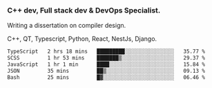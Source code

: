 <h3>C++ dev, Full stack dev & DevOps Specialist.</h3>
<p>Writing a dissertation on compiler design. <p>
<p>C++, QT, Typescript, Python, React, NestJs, Django.</p>

<!--START_SECTION:waka-->

```txt
TypeScript   2 hrs 18 mins   █████████░░░░░░░░░░░░░░░░   35.77 %
SCSS         1 hr 53 mins    ███████▒░░░░░░░░░░░░░░░░░   29.37 %
JavaScript   1 hr 1 min      ████░░░░░░░░░░░░░░░░░░░░░   15.84 %
JSON         35 mins         ██▒░░░░░░░░░░░░░░░░░░░░░░   09.13 %
Bash         25 mins         █▓░░░░░░░░░░░░░░░░░░░░░░░   06.46 %
```

<!--END_SECTION:waka-->
